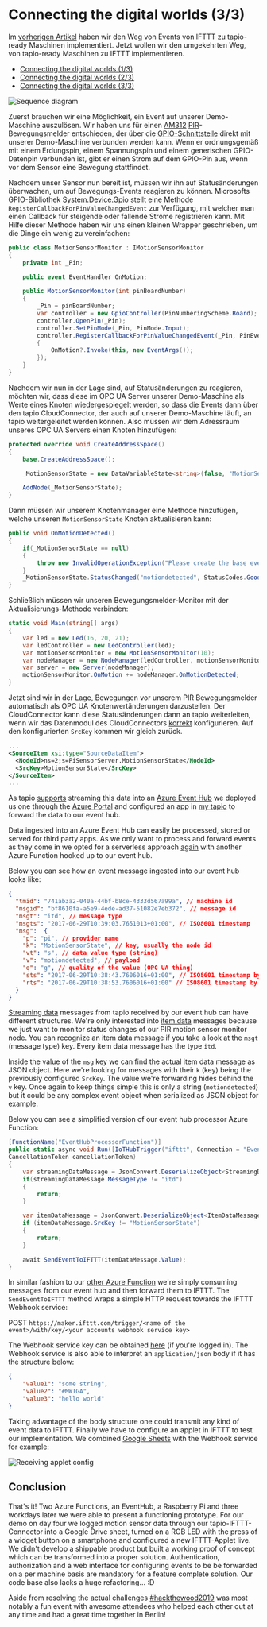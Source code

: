 # Connecting the digital worlds (3/3)   

Im [vorherigen Artikel][article_2] haben wir den Weg von Events von IFTTT zu tapio-ready Maschinen implementiert. Jetzt wollen wir den umgekehrten Weg, von tapio-ready Maschinen zu IFTTT implementieren.

* [Connecting the digital worlds (1/3)][article_1]
* [Connecting the digital worlds (2/3)][article_2]
* [Connecting the digital worlds (3/3)][article_3]

![Sequence diagram](assets/tapio-ifttt-sequence-from-machine.png)

Zuerst brauchen wir eine Möglichkeit, ein Event auf unserer Demo-Maschine auszulösen. Wir haben uns für einen [AM312](https://www.sunrom.com/p/micro-pir-motion-detection-sensor-am312) [PIR](https://en.wikipedia.org/wiki/Passive_infrared_sensor)-Bewegungsmelder entschieden, der über die [GPIO-Schnittstelle](https://www.raspberrypi.org/documentation/usage/gpio/) direkt mit unserer Demo-Maschine verbunden werden kann. Wenn er ordnungsgemäß mit einem Erdungspin, einem Spannungspin und einem generischen GPIO-Datenpin verbunden ist, gibt er einen Strom auf dem GPIO-Pin aus, wenn vor dem Sensor eine Bewegung stattfindet.

Nachdem unser Sensor nun bereit ist, müssen wir ihn auf Statusänderungen überwachen, um auf Bewegungs-Events reagieren zu können. Microsofts GPIO-Bibliothek [System.Device.Gpio](https://github.com/dotnet/iot) stellt eine Methode `RegisterCallbackForPinValueChangedEvent` zur Verfügung, mit welcher man einen Callback für steigende oder fallende Ströme registrieren kann. Mit Hilfe dieser Methode haben wir uns einen kleinen Wrapper geschrieben, um die Dinge ein wenig zu vereinfachen:

```csharp
public class MotionSensorMonitor : IMotionSensorMonitor
{
    private int _Pin;

    public event EventHandler OnMotion;

    public MotionSensorMonitor(int pinBoardNumber)
    {
        _Pin = pinBoardNumber;
        var controller = new GpioController(PinNumberingScheme.Board);
        controller.OpenPin(_Pin);
        controller.SetPinMode(_Pin, PinMode.Input);
        controller.RegisterCallbackForPinValueChangedEvent(_Pin, PinEventTypes.Rising, (sender, args) =>
        {
            OnMotion?.Invoke(this, new EventArgs());
        });
    }
}
```

Nachdem wir nun in der Lage sind, auf Statusänderungen zu reagieren, möchten wir, dass diese im OPC UA Server unserer Demo-Maschine als Werte eines Knoten wiedergespiegelt werden, so dass die Events dann über den tapio CloudConnector, der auch auf unserer Demo-Maschine läuft, an tapio weitergeleitet werden können. Also müssen wir dem Adressraum unseres OPC UA Servers einen Knoten hinzufügen:

```csharp
protected override void CreateAddressSpace()
{
    base.CreateAddressSpace();

    _MotionSensorState = new DataVariableState<string>(false, "MotionSensorState", RootFolder, SystemContextObject);

    AddNode(_MotionSensorState);
}
```

Dann müssen wir unserem Knotenmanager eine Methode hinzufügen, welche unseren `MotionSensorState` Knoten aktualisieren kann:

```csharp
public void OnMotionDetected()
{
    if(_MotionSensorState == null)
    {
        throw new InvalidOperationException("Please create the base event state first");
    }
    _MotionSensorState.StatusChanged("motiondetected", StatusCodes.Good);
}
```

Schließlich müssen wir unseren Bewegungsmelder-Monitor mit der Aktualisierungs-Methode verbinden:

```csharp
static void Main(string[] args)
{
    var led = new Led(16, 20, 21);
    var ledController = new LedController(led);
    var motionSensorMonitor = new MotionSensorMonitor(10);
    var nodeManager = new NodeManager(ledController, motionSensorMonitor);
    var server = new Server(nodeManager);
    motionSensorMonitor.OnMotion += nodeManager.OnMotionDetected;
}
```

Jetzt sind wir in der Lage, Bewegungen vor unserem PIR Bewegungsmelder automatisch als OPC UA Knotenwertänderungen darzustellen. Der CloudConnector kann diese Statusänderungen dann an tapio weiterleiten, wenn wir das Datenmodul des CloudConnectors [korrekt](https://developer.tapio.one/docs/CloudConnector/DataModule.html#sourcedataitem) konfigurieren. Auf den konfigurierten `SrcKey` kommen wir gleich zurück.

```xml
...
<SourceItem xsi:type="SourceDataItem">
  <NodeId>ns=2;s=PiSensorServer.MotionSensorState</NodeId>
  <SrcKey>MotionSensorState</SrcKey>
</SourceItem>
...
```

As tapio [supports](https://developer.tapio.one/docs/TapioDataCategories.html#streaming-data) streaming this data into an [Azure Event Hub](https://azure.microsoft.com/en-in/services/event-hubs/) we deployed us one through the [Azure Portal](http://portal.azure.com/) and configured an app in [my tapio](https://my.tapio.one/) to forward the data to our event hub.

Data ingested into an Azure Event Hub can easily be processed, stored or served for third party apps. As we only want to process and forward events as they come in we opted for a serverless approach [again][article_2] with another Azure Function hooked up to our event hub.

Below you can see how an event message ingested into our event hub looks like:

```json
{
  "tmid": "741ab3a2-040a-44bf-b8ce-4333d567a99a", // machine id
  "msgid": "bf8610fa-a5e9-4ede-ad37-51082e7eb372", // message id
  "msgt": "itd", // message type
  "msgts": "2017-06-29T10:39:03.7651013+01:00", // ISO8601 timestamp 
  "msg":  {
    "p": "pi", // provider name
    "k": "MotionSensorState", // key, usually the node id
    "vt": "s", // data value type (string)
    "v": "motiondetected", // payload
    "q": "g", // quality of the value (OPC UA thing)
    "sts": "2017-06-29T10:38:43.7606016+01:00", // ISO8601 timestamp by OPC UA server
    "rts": "2017-06-29T10:38:53.7606016+01:00" // ISO8601 timestamp by CloudConnector
  }
}
```

[Streaming data](https://developer.tapio.one/docs/TapioDataCategories.html#streaming-data) messages from tapio received by our event hub can have different structures. We're only interested into [item data](https://developer.tapio.one/docs/TapioDataCategories.html#item-data) messages because we just want to monitor status changes of our PIR motion sensor monitor node. You can recognize an item data message if you take a look at the `msgt` (message type) key. Every item data message has the type `itd`.

Inside the value of the `msg` key we can find the actual item data message as JSON object. Here we're looking for messages with their `k` (key) being the previously configured `SrcKey`. The value we're forwarding hides behind the `v` key. Once again to keep things simple this is only a string (`motiondetected`) but it could be any complex event object when serialized as JSON object for example.

Below you can see a simplified version of our event hub processor Azure Function:

```csharp
[FunctionName("EventHubProcessorFunction")]
public static async void Run([IoTHubTrigger("ifttt", Connection = "EventHubConnection")]EventData message, Microsoft.Azure.WebJobs.ExecutionContext context,
CancellationToken cancellationToken)
{
    var streamingDataMessage = JsonConvert.DeserializeObject<StreamingDataMessage>(Encoding.UTF8.GetString(message.Body.Array));
    if(streamingDataMessage.MessageType != "itd")
    {
        return;
    }

    var itemDataMessage = JsonConvert.DeserializeObject<ItemDataMessage>(streamingDataMessage.Message);
    if (itemDataMessage.SrcKey != "MotionSensorState")
    {
        return;
    }

    await SendEventToIFTTT(itemDataMessage.Value);
}
```

In similar fashion to our [other Azure Function][article_2] we're simply consuming messages from our event hub and then forward them to IFTTT. The `SendEventToIFTTT` method wraps a simple HTTP request towards the IFTTT Webhook service:

POST `https://maker.ifttt.com/trigger/<name of the event>/with/key/<your accounts webhook service key>`

The Webhook service key can be obtained [here](https://ifttt.com/maker_webhooks) (if you're logged in). The Webhook service is also able to interpret an `application/json` body if it has the structure below:

```json
{
    "value1": "some string",
    "value2": "#MWIGA",
    "value3": "hello world"
}
```

Taking advantage of the body structure one could transmit any kind of event data to IFTTT. Finally we have to configure an applet in IFTTT to test our implementation. We combined [Google Sheets](https://ifttt.com/services/google_sheets) with the Webhook service for example:

![Receiving applet config](assets/receiving-applet-config.png)

## Conclusion

That's it! Two Azure Functions, an EventHub, a Raspberry Pi and three workdays later we were able to present a functioning prototype. For our demo on day four we logged motion sensor data through our tapio-IFTTT-Connector into a Google Drive sheet, turned on a RGB LED with the press of a widget button on a smartphone and configured a new IFTTT-Applet live. We didn't develop a shippable product but built a working proof of concept which can be transformed into a proper solution. Authentication, authorization and a web interface for configuring events to be be forwarded on a per machine basis are mandatory for a feature complete solution. Our code base also lacks a huge refactoring... :D

Aside from resolving the actual challenges [#hackthewood2019](https://www.tapio.one/en/blog/hack-the-wood-2019) was most notably a fun event with awesome attendees who helped each other out at any time and had a great time together in Berlin!

[article_1]: https://www.tapio.one/de/blog/connecting-the-digital-worlds-1-3
[article_2]: https://www.tapio.one/de/blog/connecting-the-digital-worlds-2-3
[article_3]: https://www.tapio.one/de/blog/connecting-the-digital-worlds-3-3
